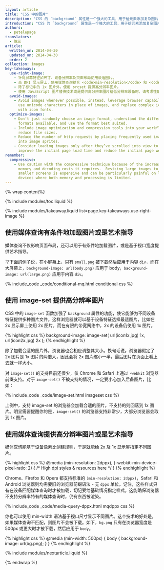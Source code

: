 ```yaml
---
layout: article
title: "CSS 中的图片"
description: "CSS 的 `background` 属性是一个强大的工具，用于给元素添加复杂图片，多图片、重复图片、等等都是易如反掌。"
introduction: "CSS 的 `background` 属性是一个强大的工具，用于给元素添加复杂图片，多图片、重复图片、等等都是易如反掌。结合媒体查询的话，背景属性变得更加强大，能够基于屏幕分辨率、视口尺寸等有选择地加载图片。"
authors:
  - petelepage
translators:
  - 陈三
article:
  written_on: 2014-04-30
  updated_on: 2014-04-30
  order: 2
collection: images
key-takeaways:
  use-right-image:
    - 针对屏幕特征如尺寸、设备分辨率及页面布局使用最适图片。
    - 高 DPI 显示屏上，使用媒体查询结合 <code>min-resolution</code> 和 <code>-webkit-min-device-pixel-ratio</code> 改变 CSS 中的 <code>background-image</code> 属性。
    - 除了标记中的 1x 图片外，使用 srcset 提供高分辨率图片。
    - 使用 JavaScript 图片替换技术或是提供高分辨率图片给低分辨率设备时，请考虑性能上的成本。
  avoid-images:
    - Avoid images whenever possible, instead, leverage browser capabilities,
      use unicode characters in place of images, and replace complex icons
      with icon fonts.
  optimize-images:
    - Don't just randomly choose an image format, understand the different
      formats available, and use the format best suited.
    - Include image optimization and compression tools into your workflow to
      reduce file sizes.
    - Reduce the number of http requests by placing frequently used images
      into image sprites.
    - Consider loading images only after they’ve scrolled into view to
      improve the initial page load time and reduce the initial page weight.
remember:
  compressive:
    - Use caution with the compressive technique because of the increased
      memory and decoding costs it requires.  Resizing large images to fit on
      smaller screens is expensive and can be particularly painful on low-end
      devices where both memory and processing is limited.
---
```


{% wrap content%}

<style>
  img, video, object {
    max-width: 100%;
  }

  img.center {
    display: block;
    margin-left: auto;
    margin-right: auto;
  }
</style>

{% include modules/toc.liquid %}

{% include modules/takeaway.liquid list=page.key-takeaways.use-right-image %}

## 使用媒体查询有条件地加载图片或是艺术指导

媒体查询不仅影响页面布局，还可以用于有条件地加载图片，或是基于视口宽度提供艺术指导。

举下面的例子说，在小屏幕上，只有 `small.png` 被下载然后应用于内容 `div`，而在大屏幕上，`background-image: url(body.png)` 应用于 body，`background-image: url(large.png)` 应用于内容 `div`。

{% include_code _code/conditional-mq.html conditional css %}

## 使用 image-set 提供高分辨率图片

CSS 中的 `image-set` 函数加强了 `background` 属性的功能，使它能够为不同设备特征提供多种图片文件。这样浏览器就可以基于设备特征选择最适图片，比如在 2x 显示屏上使用 2x 图片，而在有限的带宽网络中，2x 的设备仍使用 1x 图片。

{% highlight css %}
background-image: image-set(
  url(icon1x.jpg) 1x,
  url(icon2x.jpg) 2x
);
{% endhighlight %}

除了加载合适的图片外，浏览器也会相应调整其大小。换句话说，浏览器假定了 2x 图片是 1x 图片的两倍大，因此会将 2x 图片缩小一半，最后图片在页面上看上去就一样大小。

对 `image-set()` 的支持目前还很少，仅 Chrome 和 Safari 上通过 `-webkit` 浏览器前缀支持。对于 `image-set()` 不被支持的情况，一定要小心加入后备图片，比如：

{% include_code _code/image-set.html imageset css %}

上例中，支持 image-set 的浏览器会加载合适的图片，不支持的则回落到 1x 图片。明显需要提醒你的是，`image-set()` 的浏览器支持非常少，大部分浏览器会取到 1x 图片。

## 使用媒体查询提供高分辨率图片或是艺术指导

媒体查询能基于[设备像素比](http://www.html5rocks.com/en/mobile/high-dpi/#toc-bg)创建规则，于是就能给 2x 及 1x 显示屏指定不同图片。

{% highlight css %}
@media (min-resolution: 2dppx),
(-webkit-min-device-pixel-ratio: 2)
{
  /* High dpi styles & resources here */
}
{% endhighlight %}

Chrome、Firefox 和 Opera 都支持标准的 `(min-resolution: 2dppx)`，Safari 和 Android 浏览器则均需要旧的浏览器前缀语法 - 无 `dppx` 单位。记住，这些样式只有在设备匹配媒体查询时才被加载，切记要给基础情况指定样式。这能确保浏览器不支持分辨率特有的媒体查询时，仍有东西被渲染。

{% include_code _code/media-query-dppx.html mqdppx css %}

你也可以使用 min-width 语法基于视口尺寸显示不同图片。这个技术的好处是，如果媒体查询不匹配，则图片不会被下载。如下，`bg.png` 只有在浏览器宽度是 500px 或更大时才被下载，然后应用于 `body`。


{% highlight css %}
@media (min-width: 500px) {
  body {
    background-image: url(bg.png);
  }
}
{% endhighlight %}

{% include modules/nextarticle.liquid %}

{% endwrap %}
